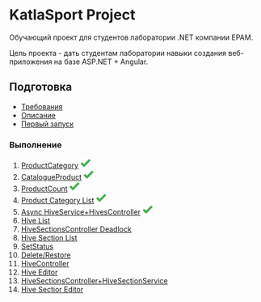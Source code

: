 # KatlaSport Project

Обучающий проект для студентов лаборатории .NET компании EPAM.

Цель проекта - дать студентам лаборатории навыки создания веб-приложения на базе ASP.NET + Angular.

## Подготовка

* [Требования](docs/prerequisites.md)
* [Описание](docs/description.md)
* [Первый запуск](docs/first-run.md)

### Выполнение

1. [ProductCategory](docs/step01.md)  <img src="https://github.com/Shenn2948/katla-sport/blob/master/images/iconfinder_Tick_Mark_1398911.png" width="20">
2. [CatalogueProduct](docs/step02.md)  <img src="https://github.com/Shenn2948/katla-sport/blob/master/images/iconfinder_Tick_Mark_1398911.png" width="20">
3. [ProductCount](docs/step03.md)  <img src="https://github.com/Shenn2948/katla-sport/blob/master/images/iconfinder_Tick_Mark_1398911.png" width="20">
4. [Product Category List](docs/step04.md)  <img src="https://github.com/Shenn2948/katla-sport/blob/master/images/iconfinder_Tick_Mark_1398911.png" width="20">
5. [Async HiveService+HivesController](docs/step05.md)  <img src="https://github.com/Shenn2948/katla-sport/blob/master/images/iconfinder_Tick_Mark_1398911.png" width="20">
6. [Hive List](docs/step06.md)
7. [HiveSectionsController Deadlock](docs/step07.md)
8. [Hive Section List](docs/step08.md)
9. [SetStatus](docs/step09.md)
10. [Delete/Restore](docs/step10.md)
11. [HiveController](docs/step11.md)
12. [Hive Editor](docs/step12.md)
13. [HiveSectionsController+HiveSectionService](docs/step13.md)
14. [Hive Sectior Editor](docs/step14.md)
